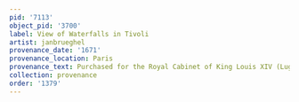 ```yaml
---
pid: '7113'
object_pid: '3700'
label: View of Waterfalls in Tivoli
artist: janbrueghel
provenance_date: '1671'
provenance_location: Paris
provenance_text: Purchased for the Royal Cabinet of King Louis XIV (Lugt 2961)
collection: provenance
order: '1379'
---
```

